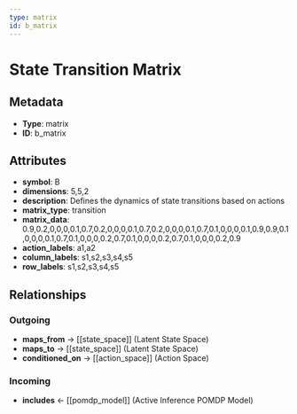 ```yaml
---
type: matrix
id: b_matrix
---
```


# State Transition Matrix

## Metadata

- **Type**: matrix
- **ID**: b_matrix

## Attributes

- **symbol**: B
- **dimensions**: 5,5,2
- **description**: Defines the dynamics of state transitions based on actions
- **matrix_type**: transition
- **matrix_data**: 0.9,0.2,0,0,0,0.1,0.7,0.2,0,0,0,0.1,0.7,0.2,0,0,0,0.1,0.7,0.1,0,0,0,0.1,0.9,0.9,0.1,0,0,0,0.1,0.7,0.1,0,0,0,0.2,0.7,0.1,0,0,0,0.2,0.7,0.1,0,0,0,0.2,0.9
- **action_labels**: a1,a2
- **column_labels**: s1,s2,s3,s4,s5
- **row_labels**: s1,s2,s3,s4,s5

## Relationships

### Outgoing

- **maps_from** → [[state_space]] (Latent State Space)
- **maps_to** → [[state_space]] (Latent State Space)
- **conditioned_on** → [[action_space]] (Action Space)

### Incoming

- **includes** ← [[pomdp_model]] (Active Inference POMDP Model)

